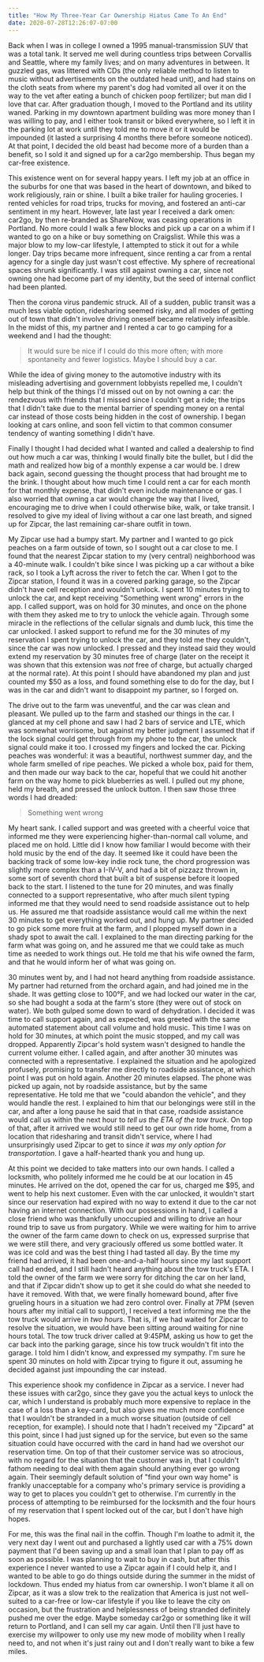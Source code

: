 ```yaml
---
title: "How My Three-Year Car Ownership Hiatus Came To An End"
date: 2020-07-28T12:26:07-07:00
---
```


Back when I was in college I owned a 1995 manual-transmission SUV that was a total tank. It served me well during countless trips between Corvallis and Seattle, where my family lives; and on many adventures in between. It guzzled gas, was littered with CDs (the only reliable method to listen to music without advertisements on the outdated head unit), and had stains on the cloth seats from where my parent's dog had vomited all over it on the way to the vet after eating a bunch of chicken poop fertilizer; but man did I love that car. After graduation though, I moved to the Portland and its utility waned. Parking in my downtown apartment building was more money than I was willing to pay, and I either took transit or biked everywhere, so I left it in the parking lot at work until they told me to move it or it would be impounded (it lasted a surprising 4 months there before someone noticed). At that point, I decided the old beast had become more of a burden than a benefit, so I sold it and signed up for a car2go membership. Thus began my car-free existence.

This existence went on for several happy years. I left my job at an office in the suburbs for one that was based in the heart of downtown, and biked to work religiously, rain or shine. I built a bike trailer for hauling groceries. I rented vehicles for road trips, trucks for moving, and fostered an anti-car sentiment in my heart. However, late last year I received a dark omen: car2go, by then re-branded as ShareNow, was ceasing operations in Portland. No more could I walk a few blocks and pick up a car on a whim if I wanted to go on a hike or buy something on Craigslist. While this was a major blow to my low-car lifestyle, I attempted to stick it out for a while longer. Day trips became more infrequent, since renting a car from a rental agency for a single day just wasn't cost effective. My sphere of recreational spaces shrunk significantly. I was still against owning a car, since not owning one had become part of my identity, but the seed of internal conflict had been planted.

Then the corona virus pandemic struck. All of a sudden, public transit was a much less viable option, ridesharing seemed risky, and all modes of getting out of town that didn't involve driving oneself became relatively infeasible. In the midst of this, my partner and I rented a car to go camping for a weekend and I had the thought: 

> It would sure be nice if I could do this more often; with more spontaneity and fewer logistics. Maybe I should buy a car.

While the idea of giving money to the automotive industry with its misleading advertising and government lobbyists repelled me, I couldn't help but think of the things I'd missed out on by not owning a car: the rendezvous with friends that I missed since I couldn't get a ride; the trips that I didn't take due to the mental barrier of spending money on a rental car instead of those costs being hidden in the cost of ownership. I began looking at cars online, and soon fell victim to that common consumer tendency of wanting something I didn't have.

Finally I thought I had decided what I wanted and called a dealership to find out how much a car was, thinking I would finally bite the bullet, but I did the math and realized how big of a monthly expense a car would be. I drew back again, second guessing the thought process that had brought me to the brink. I thought about how much time I could rent a car for each month for that monthly expense, that didn't even include maintenance or gas. I also worried that owning a car would change the way that I lived, encouraging me to drive when I could otherwise bike, walk, or take transit. I resolved to give my ideal of living without a car one last breath, and signed up for Zipcar, the last remaining car-share outfit in town.

My Zipcar use had a bumpy start. My partner and I wanted to go pick peaches on a farm outside of town, so I sought out a car close to me. I found that the nearest Zipcar station to my (very central) neighborhood was a 40-minute walk. I couldn't bike since I was picking up a car without a bike rack, so I took a Lyft across the river to fetch the car. When I got to the Zipcar station, I found it was in a covered parking garage, so the Zipcar didn't have cell reception and wouldn't unlock. I spent 10 minutes trying to unlock the car, and kept receiving "Something went wrong" errors in the app. I called support, was on hold for 30 minutes, and once on the phone with them they asked me to try to unlock the vehicle again. Through some miracle in the reflections of the cellular signals and dumb luck, this time the car unlocked. I asked support to refund me for the 30 minutes of my reservation I spent trying to unlock the car, and they told me they couldn't, since the car was now unlocked. I pressed and they instead said they would extend my reservation by 30 minutes free of charge (later on the receipt it was shown that this extension was _not_ free of charge, but actually charged at the normal rate). At this point I should have abandoned my plan and just counted my $50 as a loss, and found something else to do for the day, but I was in the car and didn't want to disappoint my partner, so I forged on.

The drive out to the farm was uneventful, and the car was clean and pleasant. We pulled up to the farm and stashed our things in the car. I glanced at my cell phone and saw I had 2 bars of service and LTE, which was somewhat worrisome, but against my better judgment I assumed that if the lock signal could get through from my phone to the car, the unlock signal could make it too. I crossed my fingers and locked the car. Picking peaches was wonderful: it was a beautiful, northwest summer day, and the whole farm smelled of ripe peaches. We picked a whole box, paid for them, and then made our way back to the car, hopeful that we could hit another farm on the way home to pick blueberries as well. I pulled out my phone, held my breath, and pressed the unlock button. I then saw those three words I had dreaded:

> Something went wrong

My heart sank. I called support and was greeted with a cheerful voice that informed me they were experiencing higher-than-normal call volume, and placed me on hold. Little did I know how familiar I would become with their hold music by the end of the day. It seemed like it could have been the backing track of some low-key indie rock tune, the chord progression was slightly more complex than a I-IV-V, and had a bit of pizzazz thrown in, some sort of seventh chord that built a bit of suspense before it looped back to the start. I listened to the tune for 20 minutes, and was finally connected to a support representative, who after much silent typing informed me that they would need to send roadside assistance out to help us. He assured me that roadside assistance would call me within the next 30 minutes to get everything worked out, and hung up. My partner decided to go pick some more fruit at the farm, and I plopped myself down in a shady spot to await the call. I explained to the man directing parking for the farm what was going on, and he assured me that we could take as much time as needed to work things out. He told me that his wife owned the farm, and that he would inform her of what was going on.

30 minutes went by, and I had not heard anything from roadside assistance. My partner had returned from the orchard again, and had joined me in the shade. It was getting close to 100°F, and we had locked our water in the car, so she had bought a soda at the farm's store (they were out of stock on water). We both gulped some down to ward of dehydration. I decided it was time to call support again, and as expected, was greeted with the same automated statement about call volume and hold music. This time I was on hold for 30 minutes, at which point the music stopped, and my call was dropped. Apparently Zipcar's hold system wasn't designed to handle the current volume either. I called again, and after another 30 minutes was connected with a representative. I explained the situation and he apologized profusely, promising to transfer me directly to roadside assistance, at which point I was put on hold again. Another 20 minutes elapsed. The phone was picked up again, not by roadside assistance, but by the same representative. He told me that we "could abandon the vehicle", and they would handle the rest. I explained to him that our belongings were still in the car, and after a long pause he said that in that case, roadside assistance would call us within the next hour to _tell us the ETA of the tow truck_. On top of that, after it arrived we would still need to get our own ride home, from a location that ridesharing and transit didn't service, where I had unsurprisingly used Zipcar to get to since _it was my only option for transportation_. I gave a half-hearted thank you and hung up. 

At this point we decided to take matters into our own hands. I called a locksmith, who politely informed me he could be at our location in 45 minutes. He arrived on the dot, opened the car for us, charged me $95, and went to help his next customer. Even with the car unlocked, it wouldn't start since our reservation had expired with no way to extend it due to the car not having an internet connection. With our possessions in hand, I called a close friend who was thankfully unoccupied and willing to drive an hour round trip to save us from purgatory. While we were waiting for him to arrive the owner of the farm came down to check on us, expressed surprise that we were still there, and very graciously offered us some bottled water. It was ice cold and was the best thing I had tasted all day. By the time my friend had arrived, it had been one-and-a-half hours since my last support call had ended, and I still hadn't heard anything about the tow truck's ETA. I told the owner of the farm we were sorry for ditching the car on her land, and that if Zipcar didn't show up to get it she could do what she needed to have it removed. With that, we were finally homeward bound, after five grueling hours in a situation we had zero control over. Finally at 7PM (seven hours after my initial call to support), I received a text informing me the the tow truck would arrive in _two hours_. That is, if we had waited for Zipcar to resolve the situation, we would have been sitting around waiting for nine hours total. The tow truck driver called at 9:45PM, asking us how to get the car back into the parking garage, since his tow truck wouldn't fit into the garage. I told him I didn't know, and expressed my sympathy. I'm sure he spent 30 minutes on hold with Zipcar trying to figure it out, assuming he decided against just impounding the car instead.

This experience shook my confidence in Zipcar as a service. I never had these issues with car2go, since they gave you the actual keys to unlock the car, which I understand is probably much more expensive to replace in the case of a loss than a key-card, but also gives me much more confidence that I wouldn't be stranded in a much worse situation (outside of cell reception, for example). I should note that I hadn't received my "Zipcard" at this point, since I had just signed up for the service, but even so the same situation could have occurred with the card in hand had we overshot our reservation time. On top of that their customer service was so atrocious, with no regard for the situation that the customer was in, that I couldn't fathom needing to deal with them again should anything ever go wrong again. Their seemingly default solution of "find your own way home" is frankly unacceptable for a company who's primary service is providing a way to get to places you couldn't get to otherwise. I'm currently in the process of attempting to be reimbursed for the locksmith and the four hours of my reservation that I spent locked out of the car, but I don't have high hopes.

For me, this was the final nail in the coffin. Though I'm loathe to admit it, the very next day I went out and purchased a lightly used car with a 75% down payment that I'd been saving up and a small loan that I plan to pay off as soon as possible. I was planning to wait to buy in cash, but after this experience I never wanted to use a Zipcar again if I could help it, and I wanted to be able to go do things outside during the summer in the midst of lockdown. Thus ended my hiatus from car ownership. I won't blame it all on Zipcar, as it was a slow trek to the realization that America is just not well-suited to a car-free or low-car lifestyle if you like to leave the city on occasion, but the frustration and helplessness of being stranded definitely pushed me over the edge. Maybe someday car2go or something like it will return to Portland, and I can sell my car again. Until then I'll just have to exercise my willpower to only use my new mode of mobility when I really need to, and not when it's just rainy out and I don't really want to bike a few miles.
